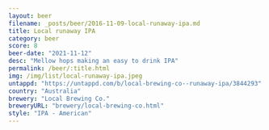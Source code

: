 ```yaml
---
layout: beer
filename: _posts/beer/2016-11-09-local-runaway-ipa.md
title: Local runaway IPA
category: beer
score: 8
beer-date: "2021-11-12"
desc: "Mellow hops making an easy to drink IPA"
permalink: /beer/:title.html
img: /img/list/local-runaway-ipa.jpeg
untappd: "https://untappd.com/b/local-brewing-co--runaway-ipa/3844293"
country: "Australia"
brewery: "Local Brewing Co."
breweryURL: "brewery/local-brewing-co.html"
style: "IPA - American"
---
```

